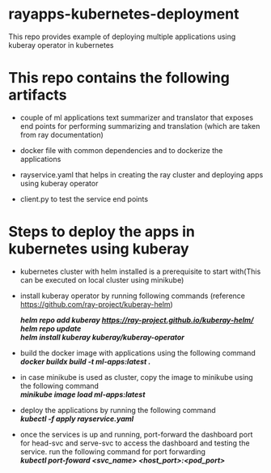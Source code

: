 # rayapps-kubernetes-deployment
This repo provides example of deploying multiple applications using kuberay operator in kubernetes

# This repo contains the following artifacts

- couple of ml applications text summarizer and translator that exposes end points for performing summarizing and translation (which are taken from ray documentation)

- docker file with common dependencies and to dockerize the applications

- rayservice.yaml that helps in creating the ray cluster and deploying apps using kuberay operator

- client.py to test the service end points

# Steps to deploy the apps in kubernetes using kuberay

- kubernetes cluster with helm installed is a prerequisite to start with(This can be executed on local cluster using minikube)

- install kuberay operator by running following commands (reference https://github.com/ray-project/kuberay-helm)

    ***helm repo add kuberay https://ray-project.github.io/kuberay-helm/***  
    ***helm repo update***  
    ***helm install kuberay kuberay/kuberay-operator***

- build the docker image with applications using the following command
    ***docker buildx build -t ml-apps:latest .***

- in case minikube is used as cluster, copy the image to minikube using the following command  
    ***minikube image load ml-apps:latest***

- deploy the applications by running the following command  
    ***kubectl -f apply rayservice.yaml***

- once the services is up and running, port-forward the dashboard port for head-svc and serve-svc to access the dashboard and testing the service. run the following command for port forwarding  
    ***kubectl port-foward <svc_name> <host_port>:<pod_port>***